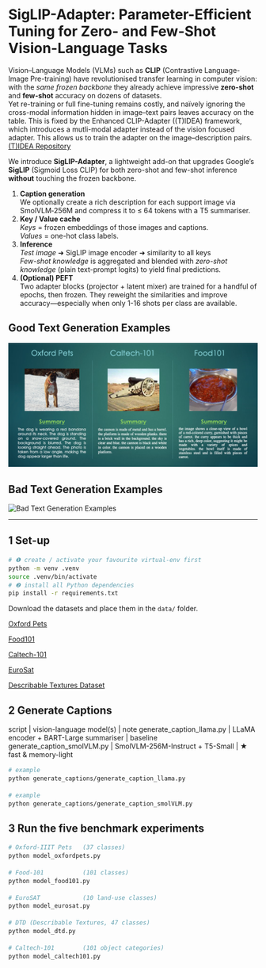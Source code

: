 # SigLIP-Adapter: Parameter-Efficient Tuning for Zero- and Few-Shot Vision-Language Tasks

Vision–Language Models (VLMs) such as **CLIP** (Contrastive Language-Image
Pre-training) have revolutionised transfer learning in computer vision:
with the *same frozen backbone* they already achieve impressive
**zero-shot** and **few-shot** accuracy on dozens of datasets.  
Yet re-training or full fine-tuning remains costly, and naïvely ignoring
the cross-modal information hidden in image–text pairs leaves accuracy
on the table. This is fixed by the Enhanced CLIP-Adapter ((T)IDEA) framework, which
introduces a mutli-modal adapter instead of the vision focused adapter. This allows
us to train the adapter on the image–description pairs. [(T)IDEA Repository](https://github.com/FourierAI/IDEA)

We introduce **SigLIP-Adapter**, a lightweight add-on that upgrades
Google’s **SigLIP** (Sigmoid Loss CLIP) for both zero-shot and few-shot
inference **without** touching the frozen backbone.

1. **Caption generation**  
   We optionally create a rich description for each support image via
   SmolVLM‐256M and compress it to ≤ 64 tokens with a T5 summariser.
2. **Key / Value cache**  
   *Keys* = frozen embeddings of those images and captions.  
   *Values* = one-hot class labels.
3. **Inference**  
   *Test image* ➜ SigLIP image encoder ➜ similarity to all keys  
   *Few-shot knowledge* is aggregated and blended with *zero-shot
   knowledge* (plain text-prompt logits) to yield final predictions.
4. **(Optional) PEFT**  
   Two adapter blocks (projector + latent mixer) are trained for a handful
   of epochs, then frozen. They reweight the similarities and improve
   accuracy—especially when only 1-16 shots per class are available.

## Good Text Generation Examples

![Good Text Generation Examples](text_generation_examples\Good_Text_Generation_Examples.png)

## Bad Text Generation Examples

![Bad Text Generation Examples](text_generation_examples\Bad_Text_Generation_Examples.png)

---

## 1  Set-up

```bash
# ❶ create / activate your favourite virtual-env first
python -m venv .venv
source .venv/bin/activate        
# ❷ install all Python dependencies
pip install -r requirements.txt
```

Download the datasets and place them in the `data/` folder.

[Oxford Pets](https://www.kaggle.com/datasets/tanlikesmath/the-oxfordiiit-pet-dataset)

[Food101](https://www.kaggle.com/datasets/dansbecker/food-101)

[Caltech-101](https://data.caltech.edu/records/mzrjq-6wc02)

[EuroSat](https://www.kaggle.com/datasets/apollo2506/eurosat-dataset)

[Describable Textures Dataset](https://www.kaggle.com/datasets/jmexpert/describable-textures-dataset-dtd)

## 2 Generate Captions

script | vision-language model(s) | note
generate_caption_llama.py | LLaMA encoder + BART-Large summariser | baseline
generate_caption_smolVLM.py | SmolVLM-256M-Instruct + T5-Small | ★ fast & memory-light

```bash
# example
python generate_captions/generate_caption_llama.py

# example
python generate_captions/generate_caption_smolVLM.py

```

## 3 Run the five benchmark experiments

```bash
# Oxford-IIIT Pets   (37 classes)
python model_oxfordpets.py

# Food-101           (101 classes)
python model_food101.py

# EuroSAT            (10 land-use classes)
python model_eurosat.py

# DTD (Describable Textures, 47 classes)
python model_dtd.py

# Caltech-101        (101 object categories)
python model_caltech101.py
```

